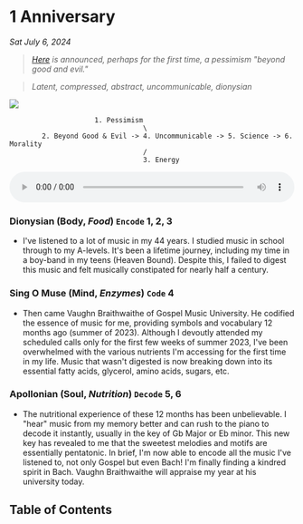 # 1 Anniversary

_Sat July 6, 2024_

> *[Here](https://en.wikisource.org/wiki/An_Attempt_at_Self-Criticism#5) is announced, perhaps for the first time, a pessimism "beyond good and evil."*

> *Latent, compressed, abstract, uncommunicable, dionysian*

![](ai-finance.png)

                         1. Pessimism
                                     \
            2. Beyond Good & Evil -> 4. Uncommunicable -> 5. Science -> 6. Morality
                                     /
                                     3. Energy 

<audio controls class="audio-player">
  <source src="./jesus-loves-me.m4a" type="audio/m4a">
  Your browser does not support the audio element.
</audio>

<style>
.audio-player {
  width: 100%;
}
</style>


### Dionysian (**Body**, _Food_) `Encode` 1, 2, 3
- I've listened to a lot of music in my 44 years. I studied music in school through to my A-levels. It's been a lifetime journey, including my time in a boy-band in my teens (Heaven Bound). Despite this, I failed to digest this music and felt musically constipated for nearly half a century.

### Sing O Muse (**Mind**, _Enzymes_) `Code` 4
- Then came Vaughn Braithwaithe of Gospel Music University. He codified the essence of music for me, providing symbols and vocabulary 12 months ago (summer of 2023). Although I devoutly attended my scheduled calls only for the first few weeks of summer 2023, I've been overwhelmed with the various nutrients I'm accessing for the first time in my life. Music that wasn't digested is now breaking down into its essential fatty acids, glycerol, amino acids, sugars, etc.

### Apollonian (**Soul**, _Nutrition_) `Decode` 5, 6
- The nutritional experience of these 12 months has been unbelievable. I "hear" music from my memory better and can rush to the piano to decode it instantly, usually in the key of Gb Major or Eb minor. This new key has revealed to me that the sweetest melodies and motifs are essentially pentatonic. In brief, I'm now able to encode all the music I've listened to, not only Gospel but even Bach! I'm finally finding a kindred spirit in Bach. Vaughn Braithwaithe will appraise my year at his university today.

## Table of Contents
            
```{tableofcontents}
```
